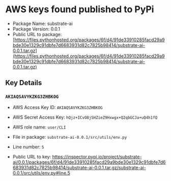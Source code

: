 # AWS keys found published to PyPi

* Package Name: substrate-ai
* Package Version: 0.0.1
* Public URL to package: [https://files.pythonhosted.org/packages/6f/d4/91de33910285facd29a9bde30e1329c91dbfe7d6683931d82c7825b98414/substrate-ai-0.0.1.tar.gz](https://files.pythonhosted.org/packages/6f/d4/91de33910285facd29a9bde30e1329c91dbfe7d6683931d82c7825b98414/substrate-ai-0.0.1.tar.gz)

## Key Details

### `AKIAQSAVYKZKG3ZHBKOG`

* AWS Access Key ID: `AKIAQSAVYKZKG3ZHBKOG`
* AWS Secret Access Key: `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` 
* AWS role name: `user/CLI`
* File in package: `substrate-ai-0.0.1/src/utils/env.py`
* Line number: `5`

* Public URL to key: https://inspector.pypi.io/project/substrate-ai/0.0.1/packages/6f/d4/91de33910285facd29a9bde30e1329c91dbfe7d6683931d82c7825b98414/substrate-ai-0.0.1.tar.gz/substrate-ai-0.0.1/src/utils/env.py#line.5


